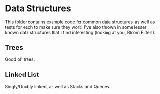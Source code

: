 # Data Structures

This folder contains example code for common data structures, as well as tests for each to make sure they work!  I've also thrown in some lesser known data structures that I find interesting (looking at you, Bloom Filter!).

## Trees
Good ol' trees.  

## Linked List
Singly/Doubly linked, as well as Stacks and Queues.
